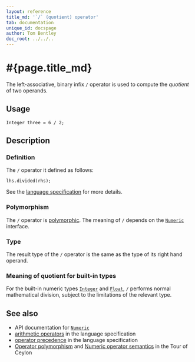 ```yaml
---
layout: reference
title_md: '`/` (quotient) operator'
tab: documentation
unique_id: docspage
author: Tom Bentley
doc_root: ../../..
---
```


# #{page.title_md}

The left-associative, binary infix `/` operator is used to compute the *quotient* of 
two operands.

## Usage 

<!-- try: -->
    Integer three = 6 / 2;

## Description

### Definition

The `/` operator it defined as follows:

<!-- check:none -->
<!-- try: -->
    lhs.divided(rhs);

See the [language specification](#{site.urls.spec_current}#arithmetic) for more details.

### Polymorphism

The `/` operator is [polymorphic](#{page.doc_root}/reference/operator/operator-polymorphism). 
The meaning of `/` depends on the 
[`Numeric`](#{site.urls.apidoc_1_0}/Numeric.type.html) interface.

### Type

The result type of the `/` operator is the same as the type of its right hand operand.

### Meaning of quotient for built-in types

For the built-in numeric types [`Integer`](#{site.urls.apidoc_1_0}/Integer.type.html) and
[`Float`](#{site.urls.apidoc_1_0}/Float.type.html),
`/` performs normal mathematical division, subject to the limitations
of the relevant type.


## See also

* API documentation for [`Numeric`](#{site.urls.apidoc_1_0}/Numeric.type.html)
* [arithmetic operators](#{site.urls.spec_current}#arithmetic) in the 
  language specification
* [operator precedence](#{site.urls.spec_current}#operatorprecedence) in the 
  language specification
* [Operator polymorphism](#{page.doc_root}/tour/language-module/#operator_polymorphism) 
  and 
  [Numeric operator semantics](#{page.doc_root}/tour/language-module/#numeric_operator_semantics) 
  in the Tour of Ceylon
